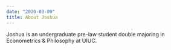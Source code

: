 ```yaml
---
date: "2020-03-09"
title: About Joshua
---
```


Joshua is an undergraduate pre-law student double majoring in Econometrics & Philosophy at UIUC.